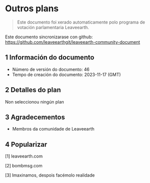 # Outros plans

>Este documento foi xerado automaticamente polo programa de votación parlamentaria Leaveearth.

Este documento sincronizarase con github: https://github.com/leaveearthgit/leaveearth-community-document

## 1 Información do documento

- Número de versión do documento: 46
- Tempo de creación do documento: 2023-11-17 (GMT)

## 2 Detalles do plan

Non seleccionou ningún plan

## 3 Agradecementos
* Membros da comunidade de Leaveearth

## 4 Popularizar
[1] leaveearth.com

[2] bombmsg.com

[3] Imaxinamos, despois facémolo realidade